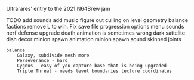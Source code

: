 
Ultrarares' entry to the 2021 N64Brew jam

TODO
    add sounds
    add music
    figure out culling on level geometry
    balance factions
    remove L to win. Fix save file progression
    options menu sounds
    nerf defense upgrade
    death animation is sometimes wrong
    dark sattelite dish decor
    minion spawn animation
    minion spawn sound
    skinned joints

    balance
        Galaxy, subdivide mesh more
        Perseverance - hard
        Cygnus - easy of you capture base that is being upgraded
        Triple Threat - needs level boundaries texture coordinates

